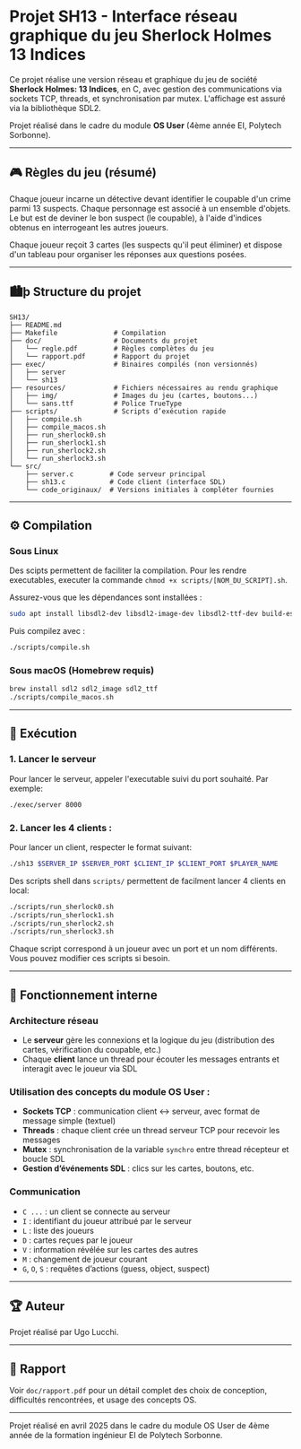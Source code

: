# Projet SH13 - Interface réseau graphique du jeu Sherlock Holmes 13 Indices

Ce projet réalise une version réseau et graphique du jeu de société **Sherlock Holmes: 13 Indices**, en C, avec gestion des communications via sockets TCP, threads, et synchronisation par mutex. L'affichage est assuré via la bibliothèque SDL2.

Projet réalisé dans le cadre du module **OS User** (4ème année EI, Polytech Sorbonne).

---

## 🎮 Règles du jeu (résumé)
Chaque joueur incarne un détective devant identifier le coupable d'un crime parmi 13 suspects. Chaque personnage est associé à un ensemble d'objets. Le but est de deviner le bon suspect (le coupable), à l'aide d'indices obtenus en interrogeant les autres joueurs.

Chaque joueur reçoit 3 cartes (les suspects qu'il peut éliminer) et dispose d'un tableau pour organiser les réponses aux questions posées.

---

## 🏙þ Structure du projet
```
SH13/
├── README.md             
├── Makefile              # Compilation
├── doc/                  # Documents du projet
│   └── regle.pdf         # Règles complètes du jeu
│   └── rapport.pdf       # Rapport du projet
├── exec/                 # Binaires compilés (non versionnés)
│   ├── server
│   └── sh13
├── resources/            # Fichiers nécessaires au rendu graphique
│   ├── img/              # Images du jeu (cartes, boutons...)
│   └── sans.ttf          # Police TrueType
├── scripts/              # Scripts d’exécution rapide
│   ├── compile.sh
│   ├── compile_macos.sh
│   ├── run_sherlock0.sh
│   ├── run_sherlock1.sh
│   ├── run_sherlock2.sh
│   └── run_sherlock3.sh
└── src/
    ├── server.c         # Code serveur principal
    ├── sh13.c           # Code client (interface SDL)
    └── code_originaux/  # Versions initiales à compléter fournies
```

---

## ⚙️ Compilation

### Sous Linux
Des scipts permettent de faciliter la compilation. Pour les rendre executables, executer la commande `chmod +x scripts/[NOM_DU_SCRIPT].sh`.

Assurez-vous que les dépendances sont installées :
```bash
sudo apt install libsdl2-dev libsdl2-image-dev libsdl2-ttf-dev build-essential
```

Puis compilez avec :
```bash
./scripts/compile.sh
```

### Sous macOS (Homebrew requis)
```bash
brew install sdl2 sdl2_image sdl2_ttf
./scripts/compile_macos.sh
```

---

## 🚀 Exécution

### 1. Lancer le serveur
Pour lancer le serveur, appeler l'executable suivi du port souhaité. Par exemple:
```bash
./exec/server 8000
```

### 2. Lancer les 4 clients :
Pour lancer un client, respecter le format suivant:
```bash
./sh13 $SERVER_IP $SERVER_PORT $CLIENT_IP $CLIENT_PORT $PLAYER_NAME
```
Des scripts shell dans `scripts/` permettent de facilment lancer 4 clients en local:
```bash
./scripts/run_sherlock0.sh
./scripts/run_sherlock1.sh
./scripts/run_sherlock2.sh
./scripts/run_sherlock3.sh
```

Chaque script correspond à un joueur avec un port et un nom différents. Vous pouvez modifier ces scripts si besoin.

---

## 📃 Fonctionnement interne

### Architecture réseau
- Le **serveur** gère les connexions et la logique du jeu (distribution des cartes, vérification du coupable, etc.)
- Chaque **client** lance un thread pour écouter les messages entrants et interagit avec le joueur via SDL

### Utilisation des concepts du module OS User :
- **Sockets TCP** : communication client <-> serveur, avec format de message simple (textuel)
- **Threads** : chaque client crée un thread serveur TCP pour recevoir les messages
- **Mutex** : synchronisation de la variable `synchro` entre thread récepteur et boucle SDL
- **Gestion d’événements SDL** : clics sur les cartes, boutons, etc.

### Communication
- `C ...` : un client se connecte au serveur
- `I` : identifiant du joueur attribué par le serveur
- `L` : liste des joueurs
- `D` : cartes reçues par le joueur
- `V` : information révélée sur les cartes des autres
- `M` : changement de joueur courant
- `G`, `O`, `S` : requêtes d’actions (guess, object, suspect)

---

## 🏆 Auteur
Projet réalisé par Ugo Lucchi.

---

## 📄 Rapport
Voir `doc/rapport.pdf` pour un détail complet des choix de conception, difficultés rencontrées, et usage des concepts OS.

---

Projet réalisé en avril 2025 dans le cadre du module OS User de 4ème année de la formation ingénieur EI de Polytech Sorbonne.

